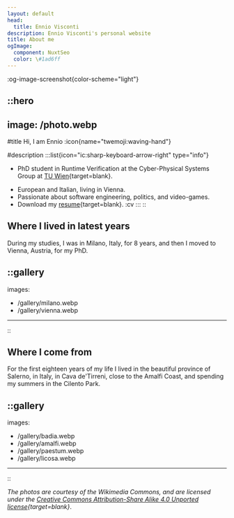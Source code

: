 ```yaml
---
layout: default
head:
  title: Ennio Visconti
description: Ennio Visconti's personal website
title: About me
ogImage:
  component: NuxtSeo
  color: \#1ad6ff
---
```


:og-image-screenshot{color-scheme="light"}

::hero
---
image: /photo.webp
---
#title
Hi, I am Ennio :icon{name="twemoji:waving-hand"}

#description
  :::list{icon="ic:sharp-keyboard-arrow-right" type="info"}
  - PhD student in Runtime Verification at the Cyber-Physical Systems Group at [TU Wien](https://informatics.tuwien.ac.at/orgs/e191-01){target=blank}.
  
  <!-- - Co-Founder & CTO of [](https://fyblo.com){target=blank alt=Fyblo .fyblo} -->
  
  - European and Italian, living in Vienna.
  - Passionate about software engineering, politics, and video-games.
  - Download my [resume](https://enniovisco.github.io/CV/main.pdf){target=blank}. :cv
  :::
::

<!-- - Use [**30+ built-in**](https://elements.nuxt.space) components in your Markdown pages. -->

<!-- Lorem ipsum dolor sit amet, consectetur adipiscing elit. Sed non risus. Suspendisse lectus tortor, dignissim sit amet, adipiscing nec, ultricies sed, dolor. Cras elementum ultrices diam. Maecenas ligula massa, varius a, semper congue, euismod non, mi. Proin porttitor, orci nec nonummy molestie, enim est eleifend mi, non fermentum diam nisl sit amet erat. Duis semper. Duis arcu massa, scelerisque vitae, consequat in, pretium a, enim.   -->

## Where I lived in latest years

During my studies, I was in Milano, Italy, for 8 years, and then I moved to Vienna, Austria, for my PhD.

::gallery
---
images:
  - /gallery/milano.webp
  - /gallery/vienna.webp
---
::

## Where I come from

For the first eighteen years of my life I lived in the beautiful province of Salerno, in Italy, in Cava de'Tirreni, close to the Amalfi Coast, and spending my summers in the Cilento Park.

::gallery
---
images:
  - /gallery/badia.webp
  - /gallery/amalfi.webp
  - /gallery/paestum.webp
  - /gallery/licosa.webp
---
::

_The photos are courtesy of the Wikimedia Commons, and are licensed under the [Creative Commons Attribution-Share Alike 4.0 Unported license](https://creativecommons.org/licenses/by-sa/4.0/){target=blank}_.
